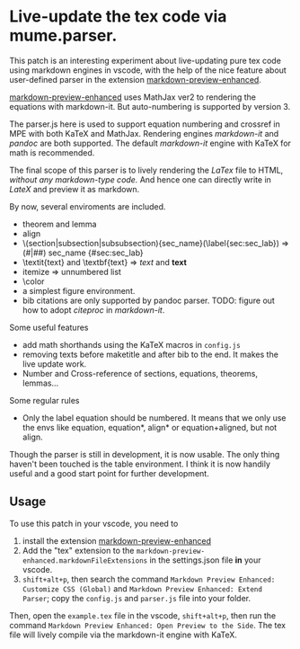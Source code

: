 # Live-update the tex code via mume.parser.

This patch is an interesting experiment about live-updating pure tex code using markdown engines in vscode, with the help of the nice feature about user-defined parser in the extension [markdown-preview-enhanced](https://github.com/shd101wyy/vscode-markdown-preview-enhanced).


[markdown-preview-enhanced](https://github.com/shd101wyy/vscode-markdown-preview-enhanced) uses MathJax ver2 to rendering the equations with markdown-it. But auto-numbering is supported by version 3. 

The parser.js here is used to support equation numbering and crossref in MPE with both KaTeX and MathJax. Rendering engines *markdown-it* and *pandoc* are both supported. The default *markdown-it* engine with KaTeX for math is recommended.

The final scope of this parser is to lively rendering the *LaTex* file to HTML, *without any markdown-type code.* And hence one can directly write in *LateX* and preview it as markdown. 

By now, several enviroments are included.
- theorem and lemma
- align
- \\(section|subsection|subsubsection){sec_name}(\\label{sec:sec_lab}) => (#|##) sec_name {#sec:sec_lab}
- \\textit{text} and \\textbf{text} => *text* and **text**
- itemize => unnumbered list
- \\color
- a simplest figure environment.
- bib citations are only supported by pandoc parser. TODO: figure out how to adopt *citeproc* in *markdown-it*.

Some useful features
- add math shorthands using the KaTeX macros in `config.js`
- removing texts before maketitle and after bib to the end. It makes the live update work.
- Number and Cross-reference of sections, equations, theorems, lemmas...

Some regular rules
- Only the label equation should be numbered. It means that we only use the envs like equation, equation*, align* or equation+aligned, but not align.

Though the parser is still in development, it is now usable. The only thing haven't been touched is the table environment. I think it is now handily useful and a good start point for further development.

## Usage

To use this patch in your vscode, you need to 
1. install the extension [markdown-preview-enhanced](https://github.com/shd101wyy/vscode-markdown-preview-enhanced)
2. Add the "tex" extension to the `markdown-preview-enhanced.markdownFileExtensions` in the settings.json file **in** your vscode.
3. `shift+alt+p`, then search the command `Markdown Preview Enhanced: Customize CSS (Global)` and `Markdown Preview Enhanced: Extend Parser`; copy the `config.js` and `parser.js` file into your folder.

Then, open the `example.tex` file in the vscode,  `shift+alt+p`, then run the command `Markdown Preview Enhanced: Open Preview to the Side`. The tex file will lively compile via the markdown-it engine with KaTeX.

